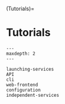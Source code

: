 (Tutorials)=
# Tutorials

```{toctree}
---
maxdepth: 2
---

launching-services
API
cli
web-frontend
configuration
independent-services
```
